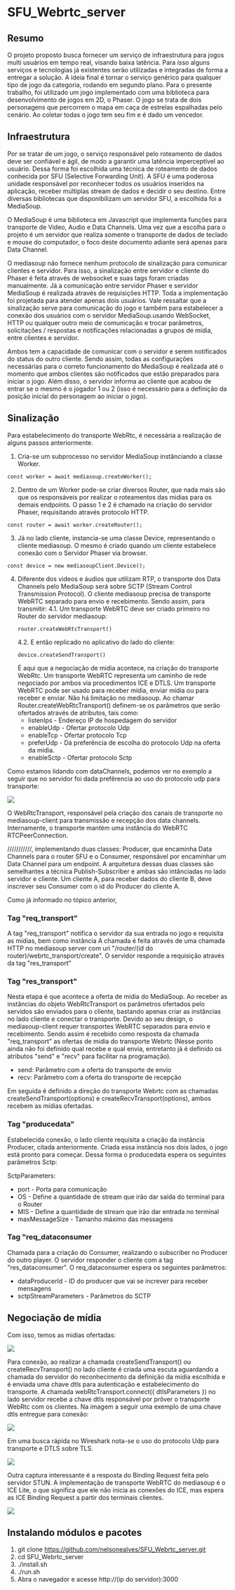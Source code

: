 # SFU_Webrtc_server
## Resumo
  O projeto proposto busca fornecer um serviço de infraestrutura para jogos multi usuários em tempo real, visando baixa latência. Para isso alguns serviços e tecnologias já existentes serão utilizadas e integradas de forma a entregar a solução. A ideia final é tornar o serviço genérico para qualquer tipo de jogo da categoria, rodando em segundo plano. Para o presente trabalho, foi utilizado um jogo implementado com uma biblioteca para desenvolvimento de jogos em 2D, o Phaser. O jogo se trata de dois personagens que percorrem o mapa em caça de estrelas espalhadas pelo cenário. Ao coletar todas o jogo tem seu fim e é dado um vencedor.

## Infraestrutura
  Por se tratar de um jogo, o serviço responsável pelo roteamento de dados deve ser confiável e ágil, de modo a garantir uma latência imperceptível ao usuário. Dessa forma foi escolhida uma técnica de roteamento de dados conhecida por SFU (Selective Forwarding Unit). A SFU é uma poderosa unidade responsável por reconhecer todos os usuários inseridos na aplicação, receber múltiplas stream de dados  e decidir o seu destino. Entre diversas bibliotecas que disponibilizam um servidor SFU, a escolhida foi a MediaSoup.
  
  O MediaSoup é uma biblioteca em Javascript que implementa funções para transporte de Video, Audio e Data Channels. Uma vez que a escolha para o projeto é um servidor que realiza somente o transporte de dados de teclado e mouse do computador, o foco deste documento adiante será apenas para Data Channel.

 
 O mediasoup não fornece nenhum protocolo de sinalização para comunicar clientes e servidor. Para isso, a sinalização entre servidor e cliente do Phaser é feita através de websocket e suas tags foram criadas manualmente. Já a comunicação entre servidor Phaser e servidor MediaSoup é realizada através de requisições HTTP. Toda a implementação foi projetada para atender apenas dois usuários. Vale ressaltar que a sinalização serve para comunicação do jogo e também para estabelecer a conexão dos usuários com o servidor MediaSoup.usando WebSocket, HTTP ou qualquer outro meio de comunicação e trocar parâmetros, solicitações / respostas e notificações relacionadas a grupos de mídia, entre clientes e servidor.



Ambos tem a capacidade de comunicar com o servidor e serem notificados do status do outro cliente. Sendo assim, todas as configurações necessárias para o correto funcionamento do MediaSoup é realizada até o momento que ambos clientes são notificados que estão preparados para iniciar o jogo. Além disso, o servidor informa ao cliente que acabou de entrar se o mesmo é o jogador 1 ou 2 (isso é necessário para a definição da posição inicial do personagem ao iniciar o jogo).  


## Sinalização

Para estabelecimento do transporte WebRtc, é necessária a realização de alguns passos anteriormente. 
 1. Cria-se um subprocesso no servidor MediaSoup instânciando a classe Worker. 
 
 ```
 const worker = await mediasoup.createWorker();
 ```
 2. Dentro de um Worker pode-se criar diversos Router, que nada mais são que os responsáveis por realizar o roteamentos das midias para os demais endpoints. O passo 1 e 2 é chamado na criação do servidor Phaser, requisitando através protocolo HTTP. 
 
 ```
 const router = await worker.createRouter();
 ```
 3. Já no lado cliente, instancia-se uma classe Device, representando o cliente mediasoup. O mesmo é criado quando um cliente estabelece conexão com o Servidor Phaser via browser. 
 ```
 const device = new mediasoupClient.Device();
 ```
 4. Diferente dos videos e áudios que utilizam RTP, o transporte dos Data Channels pelo MediaSoup será sobre SCTP (Stream Control Transmission Protocol). O cliente mediasoup precisa de transporte WebRTC separado para envio e recebimento. Sendo assim, para transmitir:
    4.1. Um transporte WebRTC deve ser criado primeiro no Router do servidor mediasoup: 
    ```
    router.createWebRtcTransport()
    ```
    4.2. E então replicado no aplicativo do lado do cliente: 
    ```
    device.createSendTransport()
    ```
    É aqui que a negociação de midia acontece, na criação do transporte WebRtc. Um transporte WebRTC representa um caminho       de rede negociado por ambos via procedimentos ICE e DTLS. Um transporte WebRTC pode ser usado para receber mídia, enviar     mídia ou para receber e enviar. Não há limitação no mediasoup. Ao chamar Router.createWebRtcTransport() definem-se os       parâmetros que serão ofertados através de atributos, tais como:
      * listenIps - Endereço IP de hospedagem do servidor
      * enableUdp - Ofertar protocolo Udp
      * enableTcp - Ofertar protocolo Tcp
      * preferUdp - Dá preferência de escolha do protocolo Udp na oferta da midia.
      * enableSctp - Ofertar protocolo Sctp
  
  Como estamos lidando com dataChannels, podemos ver no exemplo a seguir que no servidor foi dada prefêrencia ao uso do protocolo udp para transporte: 
  
![](image/webrtctransport.png)
 
  O WebRtcTransport, responsável pela criação dos canais de transporte no mediasoup-client para transmissão e recepção dos data channels. Internamente, o transporte mantém uma instância do WebRTC RTCPeerConnection.
  
 ///////////, implementando duas classes: Producer, que encaminha Data Channels para o router SFU e o Consumer, responsável por encaminhar um Data Channel para um endpoint. A arquitetura dessas duas classes são semelhantes a técnica Publish-Subscriber e ambas são intânciadas no lado servidor e cliente. Um cliente A, para receber dados do cliente B, deve inscrever seu Consumer com o id do Producer do cliente A.

Como já informado no tópico anterior, 

### Tag "req_transport"
A tag "req_transport" notifica o servidor da sua entrada no jogo e requisita as midias, bem como instância A chamada é feita através de uma chamada HTTP no mediasoup server com uri "/router/(id do router)/webrtc_transport/create". O servidor responde a requisição através da tag "res_transport"

### Tag "res_transport"
Nesta etapa é que acontece a oferta de midia do MediaSoup. Ao receber as instâncias do objeto WebRtcTransport os parâmetros ofertados pelo servidos são enviados para o cliente, bastando apenas criar as instâncias no lado cliente e conectar o transporte. Devido ao seu design, o mediasoup-client requer transportes WebRTC separados para envio e recebimento. Sendo assim é recebido como resposta da chamada "req_transport" as ofertas de midia do transporte Webrtc (Nesse ponto ainda não foi  definido qual recebe e qual envia, entretanto já é definido os atributos "send" e "recv" para facilitar na programação). 

* send: Parâmetro com a oferta do transporte de envio
* recv: Parâmetro com a oferta do transporte de recepção

Em seguida é definido a direção do transporte Webrtc com as chamadas createSendTransport(options) e createRecvTransport(options), ambos recebem as mídias ofertadas. 




### Tag "producedata"
Estabelecida conexão, o lado cliente requisita a criação da instância Producer, citada anteriormente. Criada essa instância nos dois lados, o jogo está pronto para começar. Dessa forma o producedata espera os seguintes parâmetros Sctp:

SctpParameters: 
  * port - Porta para comunicação 
  * OS - Define a quantidade de stream que irão dar saída do terminal para o Router
  * MIS - Define a quantidade de stream que irão dar entrada no terminal
  * maxMessageSize - Tamanho máximo das messagens


### Tag "req_dataconsumer
Chamada para a criação do Consumer, realizando o subscriber no Producer do outro player. O servidor responder o cliente com a tag "res_dataconsumer". O req_dataconsumer espera os seguintes parâmetros:

* dataProducerId - ID do producer que vai se increver para receber mensagens
* sctpStreamParameters - Parâmetros do SCTP 
  

## Negociação de mídia


  
Com isso, temos as midias ofertadas:
 
![](image/midia_ofertada.png)
  
Para conexão, ao realizar a chamada createSendTransport() ou createRecvTransport() no lado cliente é criada uma escuta aguardando a chamada do servidor do reconhecimento da definição da midia escolhida e é enviada uma chave dtls para autenticação e estabelecimento do transporte. A chamada webRtcTransport.connect({ dtlsParameters }) no lado servidor recebe a chave dtls responsável por prôver o transporte WebRtc com os clientes. Na imagem a seguir uma exemplo de uma chave dtls entregue para conexão:

![](image/dtls.png)

Em uma busca rápida no Wireshark nota-se o uso do protocolo Udp para transporte e DTLS sobre TLS.

![](image/data_tls.png)

Outra captura interessante é a resposta do Binding Request feita pelo servidor STUN. A implementação de transporte WebRTC do mediasoup é o ICE Lite, o que significa que ele não inicia as conexões do ICE, mas espera as ICE Binding Request a partir dos terminais clientes.

![](image/stun.png)

  
 ## Instalando módulos e pacotes
 1. git clone https://github.com/nelsonealves/SFU_Webrtc_server.git
 2. cd SFU_Webrtc_server
 3. ./install.sh
 4. ./run.sh
 5. Abra o navegador e acesse http://(ip do servidor):3000  

 
 

